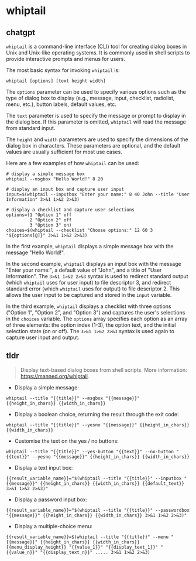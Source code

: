 # whiptail 
## chatgpt 
`whiptail` is a command-line interface (CLI) tool for creating dialog boxes in Unix and Unix-like operating systems. It is commonly used in shell scripts to provide interactive prompts and menus for users.

The most basic syntax for invoking `whiptail` is:

```
whiptail [options] [text height width]
```

The `options` parameter can be used to specify various options such as the type of dialog box to display (e.g., message, input, checklist, radiolist, menu, etc.), button labels, default values, etc.

The `text` parameter is used to specify the message or prompt to display in the dialog box. If this parameter is omitted, `whiptail` will read the message from standard input.

The `height` and `width` parameters are used to specify the dimensions of the dialog box in characters. These parameters are optional, and the default values are usually sufficient for most use cases.

Here are a few examples of how `whiptail` can be used:

```
# display a simple message box
whiptail --msgbox "Hello World!" 8 20

# display an input box and capture user input
input=$(whiptail --inputbox "Enter your name:" 8 40 John --title "User Information" 3>&1 1>&2 2>&3)

# display a checklist and capture user selections
options=(1 "Option 1" off
         2 "Option 2" off
         3 "Option 3" on)
choices=$(whiptail --checklist "Choose options:" 12 60 3 "${options[@]}" 3>&1 1>&2 2>&3)
```

In the first example, `whiptail` displays a simple message box with the message "Hello World!".

In the second example, `whiptail` displays an input box with the message "Enter your name:", a default value of "John", and a title of "User Information". The `3>&1 1>&2 2>&3` syntax is used to redirect standard output (which `whiptail` uses for user input) to file descriptor 3, and redirect standard error (which `whiptail` uses for output) to file descriptor 2. This allows the user input to be captured and stored in the `input` variable.

In the third example, `whiptail` displays a checklist with three options ("Option 1", "Option 2", and "Option 3") and captures the user's selections in the `choices` variable. The `options` array specifies each option as an array of three elements: the option index (1-3), the option text, and the initial selection state (on or off). The `3>&1 1>&2 2>&3` syntax is used again to capture user input and output. 

## tldr 
 
> Display text-based dialog boxes from shell scripts.
> More information: <https://manned.org/whiptail>.

- Display a simple message:

`whiptail --title "{{title}}" --msgbox "{{message}}" {{height_in_chars}} {{width_in_chars}}`

- Display a boolean choice, returning the result through the exit code:

`whiptail --title "{{title}}" --yesno "{{message}}" {{height_in_chars}} {{width_in_chars}}`

- Customise the text on the yes / no buttons:

`whiptail --title "{{title}}" --yes-button "{{text}}" --no-button "{{text}}" --yesno "{{message}}" {{height_in_chars}} {{width_in_chars}}`

- Display a text input box:

`{{result_variable_name}}="$(whiptail --title "{{title}}" --inputbox "{{message}}" {{height_in_chars}} {{width_in_chars}} {{default_text}} 3>&1 1>&2 2>&3)"`

- Display a password input box:

`{{result_variable_name}}="$(whiptail --title "{{title}}" --passwordbox "{{message}}" {{height_in_chars}} {{width_in_chars}} 3>&1 1>&2 2>&3)"`

- Display a multiple-choice menu:

`{{result_variable_name}}=$(whiptail --title "{{title}}" --menu "{{message}}" {{height_in_chars}} {{width_in_chars}} {{menu_display_height}} "{{value_1}}" "{{display_text_1}}" "{{value_n}}" "{{display_text_n}}" ..... 3>&1 1>&2 2>&3)`
